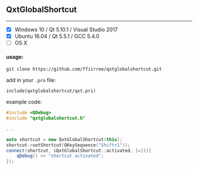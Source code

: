 ## QxtGlobalShortcut
---
- [x] Windows 10 / Qt 5.10.1 / Visual Studio 2017 
- [x] Ubuntu 16.04 / Qt 5.5.1 / GCC 5.4.0 
- [ ] OS X

#### usage:

```
git clone https://github.com/ffiirree/qxtglobalshortcut.git
```

add in your `.pro` file:
```
include(qxtglobalshortcut/qxt.pri)
```

example code:
```cpp
#include <QDebug>
#include "qxtglobalshortcut.h"

...

auto shortcut = new QxtGlobalShortcut(this);
shortcut->setShortcut(QKeySequence("Shift+1"));
connect(shortcut, &QxtGlobalShortcut::activated, [=](){
    qDebug() << "shortcut activated";
});
```
